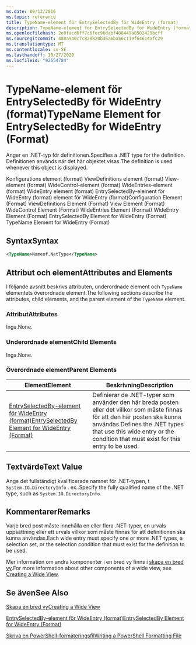 ```yaml
---
ms.date: 09/13/2016
ms.topic: reference
title: TypeName-element för EntrySelectedBy för WideEntry (format)
description: TypeName-element för EntrySelectedBy för WideEntry (format)
ms.openlocfilehash: 2e0facd6ff7c6fec96dabf488449a8502429bcff
ms.sourcegitcommit: 488a940c7c828820b36a6ba56c119f64614afc29
ms.translationtype: MT
ms.contentlocale: sv-SE
ms.lasthandoff: 10/27/2020
ms.locfileid: "92654784"
---
```

# <a name="typename-element-for-entryselectedby-for-wideentry-format"></a><span data-ttu-id="ccb8d-103">TypeName-element för EntrySelectedBy för WideEntry (format)</span><span class="sxs-lookup"><span data-stu-id="ccb8d-103">TypeName Element for EntrySelectedBy for WideEntry (Format)</span></span>

<span data-ttu-id="ccb8d-104">Anger en .NET-typ för definitionen.</span><span class="sxs-lookup"><span data-stu-id="ccb8d-104">Specifies a .NET type for the definition.</span></span> <span data-ttu-id="ccb8d-105">Definitionen används när det här objektet visas.</span><span class="sxs-lookup"><span data-stu-id="ccb8d-105">The definition is used whenever this object is displayed.</span></span>

<span data-ttu-id="ccb8d-106">Konfigurations element (format) ViewDefinitions element (format) View-element (format) WideControl-element (format) WideEntries-element (format) WideEntry element (format) EntrySelectedBy-element för WideEntry (format) element för WideEntry (format)</span><span class="sxs-lookup"><span data-stu-id="ccb8d-106">Configuration Element (Format) ViewDefinitions Element (Format) View Element (Format) WideControl Element (Format) WideEntries Element (Format) WideEntry Element (Format) EntrySelectedBy Element for WideEntry (Format) TypeName Element for WideEntry (Format)</span></span>

## <a name="syntax"></a><span data-ttu-id="ccb8d-107">Syntax</span><span class="sxs-lookup"><span data-stu-id="ccb8d-107">Syntax</span></span>

```xml
<TypeName>Nameof.NetType</TypeName>
```

## <a name="attributes-and-elements"></a><span data-ttu-id="ccb8d-108">Attribut och element</span><span class="sxs-lookup"><span data-stu-id="ccb8d-108">Attributes and Elements</span></span>

<span data-ttu-id="ccb8d-109">I följande avsnitt beskrivs attributen, underordnade element och `TypeName` elementets överordnade element.</span><span class="sxs-lookup"><span data-stu-id="ccb8d-109">The following sections describe the attributes, child elements, and the parent element of the `TypeName` element.</span></span>

### <a name="attributes"></a><span data-ttu-id="ccb8d-110">Attribut</span><span class="sxs-lookup"><span data-stu-id="ccb8d-110">Attributes</span></span>

<span data-ttu-id="ccb8d-111">Inga.</span><span class="sxs-lookup"><span data-stu-id="ccb8d-111">None.</span></span>

### <a name="child-elements"></a><span data-ttu-id="ccb8d-112">Underordnade element</span><span class="sxs-lookup"><span data-stu-id="ccb8d-112">Child Elements</span></span>

<span data-ttu-id="ccb8d-113">Inga.</span><span class="sxs-lookup"><span data-stu-id="ccb8d-113">None.</span></span>

### <a name="parent-elements"></a><span data-ttu-id="ccb8d-114">Överordnade element</span><span class="sxs-lookup"><span data-stu-id="ccb8d-114">Parent Elements</span></span>

|<span data-ttu-id="ccb8d-115">Element</span><span class="sxs-lookup"><span data-stu-id="ccb8d-115">Element</span></span>|<span data-ttu-id="ccb8d-116">Beskrivning</span><span class="sxs-lookup"><span data-stu-id="ccb8d-116">Description</span></span>|
|-------------|-----------------|
|[<span data-ttu-id="ccb8d-117">EntrySelectedBy-element för WideEntry (format)</span><span class="sxs-lookup"><span data-stu-id="ccb8d-117">EntrySelectedBy Element for WideEntry (Format)</span></span>](./entryselectedby-element-for-wideentry-format.md)|<span data-ttu-id="ccb8d-118">Definierar de .NET-typer som använder den här breda posten eller det villkor som måste finnas för att den här posten ska kunna användas.</span><span class="sxs-lookup"><span data-stu-id="ccb8d-118">Defines the .NET types that use this wide entry or the condition that must exist for this entry to be used.</span></span>|

## <a name="text-value"></a><span data-ttu-id="ccb8d-119">Textvärde</span><span class="sxs-lookup"><span data-stu-id="ccb8d-119">Text Value</span></span>

<span data-ttu-id="ccb8d-120">Ange det fullständigt kvalificerade namnet för .NET-typen, t `System.IO.DirectoryInfo` . ex..</span><span class="sxs-lookup"><span data-stu-id="ccb8d-120">Specify the fully qualified name of the .NET type, such as `System.IO.DirectoryInfo`.</span></span>

## <a name="remarks"></a><span data-ttu-id="ccb8d-121">Kommentarer</span><span class="sxs-lookup"><span data-stu-id="ccb8d-121">Remarks</span></span>

<span data-ttu-id="ccb8d-122">Varje bred post måste innehålla en eller flera .NET-typer, en urvals uppsättning eller ett urvals villkor som måste finnas för att definitionen ska kunna användas.</span><span class="sxs-lookup"><span data-stu-id="ccb8d-122">Each wide entry must specify one or more .NET types, a selection set, or the selection condition that must exist for the definition to be used.</span></span>

<span data-ttu-id="ccb8d-123">Mer information om andra komponenter i en bred vy finns i [skapa en bred vy](./creating-a-wide-view.md).</span><span class="sxs-lookup"><span data-stu-id="ccb8d-123">For more information about other components of a wide view, see [Creating a Wide View](./creating-a-wide-view.md).</span></span>

## <a name="see-also"></a><span data-ttu-id="ccb8d-124">Se även</span><span class="sxs-lookup"><span data-stu-id="ccb8d-124">See Also</span></span>

[<span data-ttu-id="ccb8d-125">Skapa en bred vy</span><span class="sxs-lookup"><span data-stu-id="ccb8d-125">Creating a Wide View</span></span>](./creating-a-wide-view.md)

[<span data-ttu-id="ccb8d-126">EntrySelectedBy-element för WideEntry (format)</span><span class="sxs-lookup"><span data-stu-id="ccb8d-126">EntrySelectedBy Element for WideEntry (Format)</span></span>](./entryselectedby-element-for-wideentry-format.md)

[<span data-ttu-id="ccb8d-127">Skriva en PowerShell-formateringsfil</span><span class="sxs-lookup"><span data-stu-id="ccb8d-127">Writing a PowerShell Formatting File</span></span>](./writing-a-powershell-formatting-file.md)
